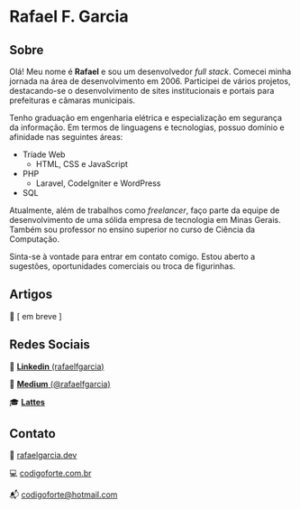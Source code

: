 # Rafael F. Garcia

## Sobre

Olá! Meu nome é **Rafael** e sou um desenvolvedor _full stack_. Comecei minha jornada na área de desenvolvimento em 2006. Participei de vários projetos, destacando-se o desenvolvimento de sites institucionais e portais para prefeituras e câmaras municipais.

Tenho graduação em engenharia elétrica e especialização em segurança da informação. Em termos de linguagens e tecnologias, possuo domínio e afinidade nas seguintes áreas:

-   Tríade Web
    -   HTML, CSS e JavaScript
-   PHP
    -   Laravel, CodeIgniter e WordPress
-   SQL

Atualmente, além de trabalhos como _freelancer_, faço parte da equipe de desenvolvimento de uma sólida empresa de tecnologia em Minas Gerais. Também sou professor no ensino superior no curso de Ciência da Computação.

Sinta-se à vontade para entrar em contato comigo. Estou aberto a sugestões, oportunidades comerciais ou troca de figurinhas.

## Artigos

👀 [ em breve ]

## Redes Sociais

💼 [**Linkedin** (rafaelfgarcia)](https://linkedin.com/in/rafaelfgarcia)

📝 [**Medium** (@rafaelfgarcia)](https://medium.com/@rafaelfgarcia)

🎓 [**Lattes**](http://lattes.cnpq.br/4056670559510809)

## Contato

🔗 [rafaelgarcia.dev](https://rafaelgarcia.dev)

💻 [codigoforte.com.br](https://codigoforte.com.br)

📬 codigoforte@hotmail.com

